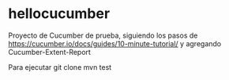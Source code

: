 # hellocucumber
Proyecto de Cucumber de prueba, siguiendo los pasos de https://cucumber.io/docs/guides/10-minute-tutorial/ y agregando Cucumber-Extent-Report

Para ejecutar
git clone
mvn test

